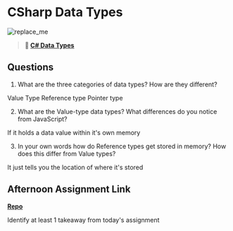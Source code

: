 # CSharp Data Types

![replace_me](https://codeworks.blob.core.windows.net/public/assets/img/illustrations/placeholder.svg)

> **📖 [C# Data Types](https://codeworksacademy.com/fs-student-guide/resources/wk10/01-CSharp-Generics)**

## Questions

1. What are the three categories of data types? How are they different?

Value Type
Reference type
Pointer type

2. What are the Value-type data types? What differences do you notice from JavaScript?

If it holds a data value within it's own memory

3. In your own words how do Reference types get stored in memory? How does this differ from Value types?

It just tells you the location of where it's stored


## Afternoon Assignment Link

**[Repo](https://github.com/zaneljensen/RockPaperScissors)**

Identify at least 1 takeaway from today's assignment
